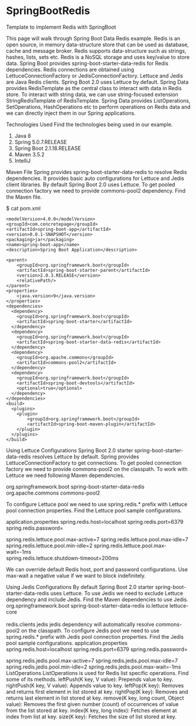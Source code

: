 # SpringBootRedis
Template to implement Redis with SpringBoot

This page will walk through Spring Boot Data Redis example. Redis is an open source, in memory data-structure store that can be used as database, cache and message broker. Redis supports data-structure such as strings, hashes, lists, sets etc. Redis is a NoSQL storage and uses key/value to store data. Spring Boot provides spring-boot-starter-data-redis for Redis dependencies. Redis connections are obtained using LettuceConnectionFactory or JedisConnectionFactory. Lettuce and Jedis are Java Redis clients. Spring Boot 2.0 uses Lettuce by default. Spring Data provides RedisTemplate as the central class to interact with data in Redis store. To interact with string data, we can use string-focused extension StringRedisTemplate of RedisTemplate. Spring Data provides ListOperations, SetOperations, HashOperations etc to perform operations on Redis data and we can directly inject them in our Spring applications.

Technologies Used
Find the technologies being used in our example. 
1. Java 8 
2. Spring 5.0.7.RELEASE 
3. Spring Boot 2.1.18.RELEASE 
4. Maven 3.5.2 
5. IntelliJ

Maven File
Spring provides spring-boot-starter-data-redis to resolve Redis dependencies. It provides basic auto configurations for Lettuce and Jedis client libraries. By default Spring Boot 2.0 uses Lettuce. To get pooled connection factory we need to provide commons-pool2 dependency. Find the Maven file. 

$ cat pom.xml 
<?xml version="1.0" encoding="UTF-8"?>
<project xmlns="http://maven.apache.org/POM/4.0.0" xmlns:xsi="http://www.w3.org/2001/XMLSchema-instance"
	xsi:schemaLocation="http://maven.apache.org/POM/4.0.0 http://maven.apache.org/xsd/maven-4.0.0.xsd">
	
	<modelVersion>4.0.0</modelVersion>
	<groupId>com.concretepage</groupId>
	<artifactId>spring-boot-app</artifactId>
	<version>0.0.1-SNAPSHOT</version>
	<packaging>jar</packaging>
	<name>spring-boot-app</name>
	<description>Spring Boot Application</description>

	<parent>
		<groupId>org.springframework.boot</groupId>
		<artifactId>spring-boot-starter-parent</artifactId>
		<version>2.0.3.RELEASE</version>
		<relativePath/>
	</parent>
	<properties>
		<java.version>9</java.version>
	</properties>
	<dependencies>
      <dependency>
	    <groupId>org.springframework.boot</groupId>
	    <artifactId>spring-boot-starter</artifactId>
      </dependency>	
      <dependency>
	    <groupId>org.springframework.boot</groupId>
	    <artifactId>spring-boot-starter-data-redis</artifactId>
      </dependency>		
	  <dependency>
	    <groupId>org.apache.commons</groupId>
	    <artifactId>commons-pool2</artifactId>
	  </dependency>
      <dependency>
        <groupId>org.springframework.boot</groupId>
        <artifactId>spring-boot-devtools</artifactId>
        <optional>true</optional>
      </dependency>
	</dependencies> 
	<build>
	  <plugins>
		<plugin>
			<groupId>org.springframework.boot</groupId>
			<artifactId>spring-boot-maven-plugin</artifactId>
		</plugin>
	  </plugins>
	</build>
</project>

Using Lettuce Configurations
Spring Boot 2.0 starter spring-boot-starter-data-redis resolves Lettuce by default. Spring provides LettuceConnectionFactory to get connections. To get pooled connection factory we need to provide commons-pool2 on the classpath. To work with Lettuce we need following Maven dependencies.

<dependency>
  <groupId>org.springframework.boot</groupId>
  <artifactId>spring-boot-starter-data-redis</artifactId>
</dependency>		
<dependency>
  <groupId>org.apache.commons</groupId>
  <artifactId>commons-pool2</artifactId>
</dependency> 

To configure Lettuce pool we need to use spring.redis.* prefix with Lettuce pool connection properties. Find the Lettuce pool sample configurations. 

application.properties
spring.redis.host=localhost 
spring.redis.port=6379
spring.redis.password= 

spring.redis.lettuce.pool.max-active=7 
spring.redis.lettuce.pool.max-idle=7
spring.redis.lettuce.pool.min-idle=2
spring.redis.lettuce.pool.max-wait=-1ms  
spring.redis.lettuce.shutdown-timeout=200ms 

We can override default Redis host, port and password configurations. Use max-wait a negative value if we want to block indefinitely.

Using Jedis Configurations
By default Spring Boot 2.0 starter spring-boot-starter-data-redis uses Lettuce. To use Jedis we need to exclude Lettuce dependency and include Jedis. Find the Maven dependencies to use Jedis.
<dependency>
  <groupId>org.springframework.boot</groupId>
  <artifactId>spring-boot-starter-data-redis</artifactId>
  <exclusions>
    <exclusion>
	 <groupId>io.lettuce</groupId>
	 <artifactId>lettuce-core</artifactId>
    </exclusion>
  </exclusions>		    
</dependency>		
<dependency>
  <groupId>redis.clients</groupId>
  <artifactId>jedis</artifactId>
</dependency> 
jedis dependency will automatically resolve commons-pool2 on the classpath. 
To configure Jedis pool we need to use spring.redis.* prefix with Jedis pool connection properties. Find the Jedis pool sample configurations. 
application.properties
spring.redis.host=localhost 
spring.redis.port=6379
spring.redis.password= 

spring.redis.jedis.pool.max-active=7 
spring.redis.jedis.pool.max-idle=7
spring.redis.jedis.pool.min-idle=2
spring.redis.jedis.pool.max-wait=-1ms 
ListOperations
ListOperations is used for Redis list specific operations. Find some of its methods. 
leftPush(K key, V value): Prepends value to key. 
rightPush(K key, V value): Appends value to key. 
leftPop(K key): Removes and returns first element in list stored at key. 
rightPop(K key): Removes and returns last element in list stored at key. 
remove(K key, long count, Object value): Removes the first given number (count) of occurrences of value from the list stored at key. 
index(K key, long index): Fetches element at index from list at key. 
size(K key): Fetches the size of list stored at key. 

